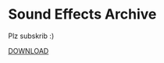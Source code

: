 # Sound Effects Archive

Plz subskrib :)  

[DOWNLOAD](https://github.com/Schutzecute/SoundEffectsArchive/releases/download/original/SOUND_EFFECTS_PACK.zip)
